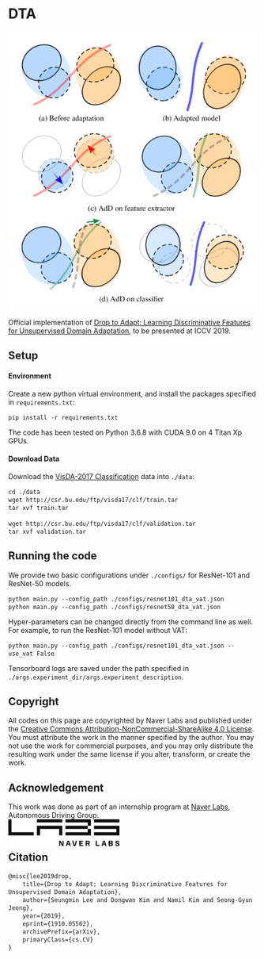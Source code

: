 # DTA

<p align="center"> 
<img src="./figures/dta_figure.png">
</p>

Official implementation of [Drop to Adapt: Learning Discriminative Features for Unsupervised Domain 
Adaptation](https://arxiv.org/abs/1910.05562), to be presented at ICCV 2019.

## Setup

#### Environment
Create a new python virtual environment, and install the packages specified in ```requirements.txt```:

```
pip install -r requirements.txt
```

The code has been tested on Python 3.6.8 with CUDA 9.0 on 4 Titan Xp GPUs.

#### Download Data
Download the [VisDA-2017 Classification](https://github.com/VisionLearningGroup/taskcv-2017-public/tree/master/classification)
data into ```./data```:

```
cd ./data
wget http://csr.bu.edu/ftp/visda17/clf/train.tar
tar xvf train.tar

wget http://csr.bu.edu/ftp/visda17/clf/validation.tar
tar xvf validation.tar  
```

## Running the code

We provide two basic configurations under ```./configs/```
for ResNet-101 and ResNet-50 models. 
```
python main.py --config_path ./configs/resnet101_dta_vat.json
python main.py --config_path ./configs/resnet50_dta_vat.json
```

Hyper-parameters can be changed directly from the command line as well. 
For example, to run the ResNet-101 model without VAT:

```
python main.py --config_path ./configs/resnet101_dta_vat.json --use_vat False
```

Tensorboard logs are saved under the path specified in ```./args.experiment_dir/args.experiment_description```.

## Copyright

All codes on this page are copyrighted by Naver Labs 
and published under the [Creative Commons Attribution-NonCommercial-ShareAlike 4.0 License](https://creativecommons.org/licenses/by-nc-sa/4.0/). 
You must attribute the work in the manner specified by the author. 
You may not use the work for commercial purposes, and you may only distribute the resulting work 
under the same license if you alter, transform, or create the work.

## Acknowledgement  
<div>
This work was done as part of an internship program at <a href='https://www.naverlabs.com/en/'>Naver Labs</a>, Autonomous Driving Group.<br>
<img src='./figures/NL_LOGO.png' width='225'  align='left'/><br><br>
</div>


## Citation
```
@misc{lee2019drop,
    title={Drop to Adapt: Learning Discriminative Features for Unsupervised Domain Adaptation},
    author={Seungmin Lee and Dongwan Kim and Namil Kim and Seong-Gyun Jeong},
    year={2019},
    eprint={1910.05562},
    archivePrefix={arXiv},
    primaryClass={cs.CV}
}
```

